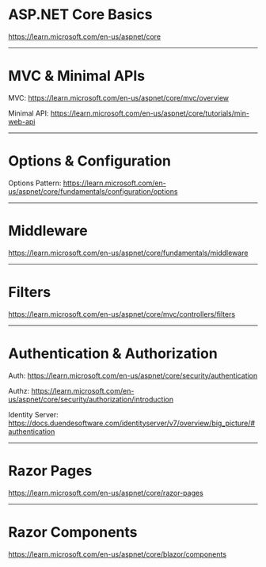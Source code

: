 # ASP.NET Core Basics
https://learn.microsoft.com/en-us/aspnet/core

---

# MVC & Minimal APIs

MVC:
https://learn.microsoft.com/en-us/aspnet/core/mvc/overview

Minimal API:
https://learn.microsoft.com/en-us/aspnet/core/tutorials/min-web-api

---

# Options & Configuration

Options Pattern: https://learn.microsoft.com/en-us/aspnet/core/fundamentals/configuration/options

---

# Middleware
https://learn.microsoft.com/en-us/aspnet/core/fundamentals/middleware

---

# Filters

https://learn.microsoft.com/en-us/aspnet/core/mvc/controllers/filters

---

# Authentication & Authorization

Auth: https://learn.microsoft.com/en-us/aspnet/core/security/authentication

Authz: https://learn.microsoft.com/en-us/aspnet/core/security/authorization/introduction

Identity Server: https://docs.duendesoftware.com/identityserver/v7/overview/big_picture/#authentication

---

# Razor Pages
https://learn.microsoft.com/en-us/aspnet/core/razor-pages

---

# Razor Components
https://learn.microsoft.com/en-us/aspnet/core/blazor/components
